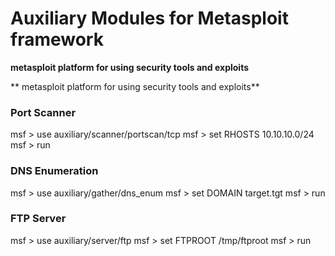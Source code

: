 # Auxiliary Modules for Metasploit framework
**metasploit platform for using security tools and exploits**

** metasploit platform for using security tools and exploits**
### Port Scanner
msf > use auxiliary/scanner/portscan/tcp
msf > set RHOSTS 10.10.10.0/24
msf > run

### DNS Enumeration
msf > use auxiliary/gather/dns_enum
msf > set DOMAIN target.tgt
msf > run

### FTP Server
msf > use auxiliary/server/ftp
msf > set FTPROOT /tmp/ftproot
msf > run

